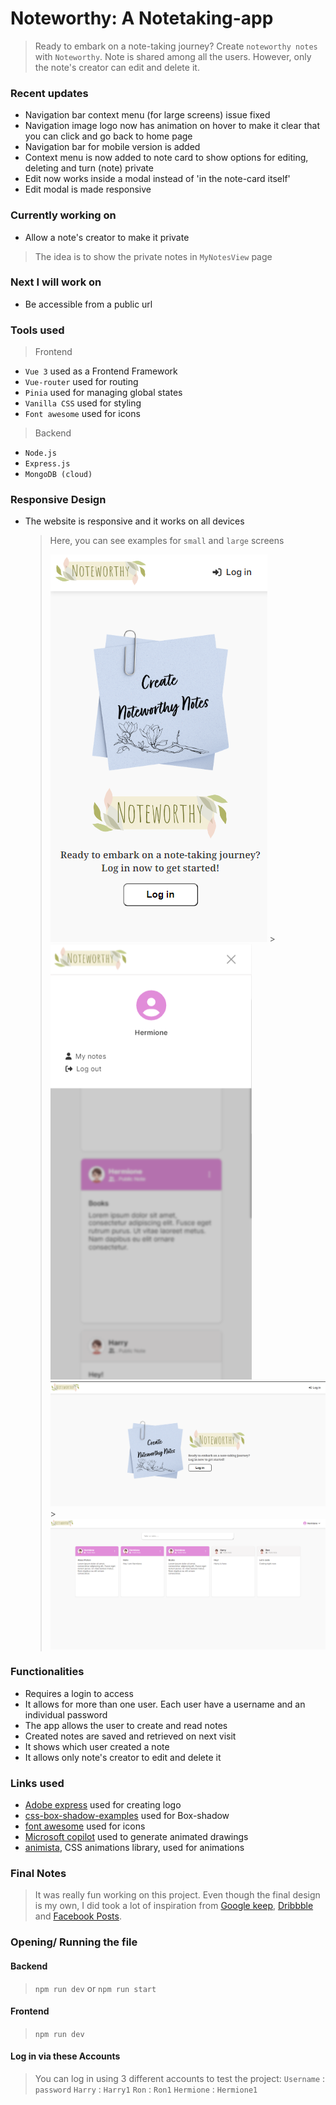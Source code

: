 # Noteworthy: A Notetaking-app

> Ready to embark on a note-taking journey? Create `noteworthy notes` with `Noteworthy`. Note is shared among all the users. However, only the note's creator can edit and delete it.

### Recent updates

- Navigation bar context menu (for large screens) issue fixed
- Navigation image logo now has animation on hover to make it clear that you can click and go back to home page
- Navigation bar for mobile version is added
- Context menu is now added to note card to show options for editing, deleting and turn (note) private
- Edit now works inside a modal instead of 'in the note-card itself'
- Edit modal is made responsive

### Currently working on

- Allow a note's creator to make it private
 > The idea is to show the private notes in `MyNotesView` page

### Next I will work on

- Be accessible from a public url

### Tools used

> Frontend

- `Vue 3` used as a Frontend Framework
- `Vue-router` used for routing
- `Pinia` used for managing global states
- `Vanilla CSS` used for styling
- `Font awesome` used for icons

> Backend

- `Node.js`
- `Express.js`
- `MongoDB (cloud)`

### Responsive Design

- The website is responsive and it works on all devices
  > Here, you can see examples for `small` and `large` screens
  >
  > ![welcome small screen](./frontend/public/readmeAssets/welcomeMobile.png) > ![Home small screen](./frontend/public/readmeAssets/homeMobile.png) 
  > ![welcome large screen](./frontend/public/readmeAssets/welcome.png) > ![Home large screen](./frontend/public/readmeAssets/home.png)

### Functionalities

- Requires a login to access
- It allows for more than one user. Each user have a username and an individual password
- The app allows the user to create and read notes
- Created notes are saved and retrieved on next visit
- It shows which user created a note
- It allows only note's creator to edit and delete it

### Links used

- [Adobe express](https://new.express.adobe.com/) used for creating logo
- [css-box-shadow-examples](https://getcssscan.com/css-box-shadow-examples) used for Box-shadow
- [font awesome](https://fontawesome.com/) used for icons
- [Microsoft copilot](https://copilot.microsoft.com/) used to generate animated drawings
- [animista](https://animista.net/), CSS animations library, used for animations

### Final Notes

> It was really fun working on this project. Even though the final design is my own, I did took a lot of inspiration from [Google keep](https://keep.google.com/), [Dribbble](https://dribbble.com/) and [Facebook Posts](https://www.facebook.com/).

### Opening/ Running the file

#### Backend

> `npm run dev` or `npm run start`

#### Frontend

> `npm run dev`

#### Log in via these Accounts
> You can log in using 3 different accounts to test the project:
`Username` : `password`
`Harry` : `Harry1`
`Ron` : `Ron1`
`Hermione` : `Hermione1`

